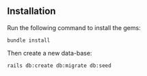 
## Installation

Run the following command to install the gems:

```
bundle install
```
Then create a new data-base:

```
rails db:create db:migrate db:seed
```
